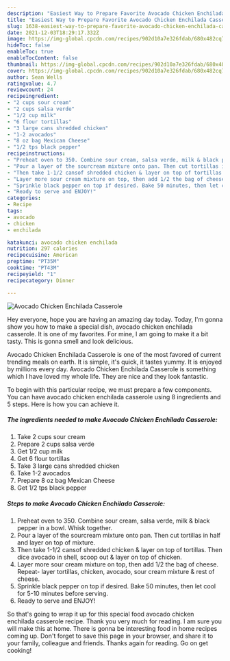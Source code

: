 ```yaml
---
description: "Easiest Way to Prepare Favorite Avocado Chicken Enchilada Casserole"
title: "Easiest Way to Prepare Favorite Avocado Chicken Enchilada Casserole"
slug: 1638-easiest-way-to-prepare-favorite-avocado-chicken-enchilada-casserole
date: 2021-12-03T18:29:17.332Z
image: https://img-global.cpcdn.com/recipes/902d10a7e326fdab/680x482cq70/avocado-chicken-enchilada-casserole-recipe-main-photo.jpg
hideToc: false
enableToc: true
enableTocContent: false
thumbnail: https://img-global.cpcdn.com/recipes/902d10a7e326fdab/680x482cq70/avocado-chicken-enchilada-casserole-recipe-main-photo.jpg
cover: https://img-global.cpcdn.com/recipes/902d10a7e326fdab/680x482cq70/avocado-chicken-enchilada-casserole-recipe-main-photo.jpg
author: Sean Wells
ratingvalue: 4.7
reviewcount: 24
recipeingredient:
- "2 cups sour cream"
- "2 cups salsa verde"
- "1/2 cup milk"
- "6 flour tortillas"
- "3 large cans shredded chicken"
- "1-2 avocados"
- "8 oz bag Mexican Cheese"
- "1/2 tps black pepper"
recipeinstructions:
- "Preheat oven to 350. Combine sour cream, salsa verde, milk & black pepper in a bowl. Whisk together."
- "Pour a layer of the sourcream mixture onto pan. Then cut tortillas in half and layer on top of mixture."
- "Then take 1-1/2 cansof shredded chicken & layer on top of tortillas. Then dice avocado in shell, scoop out & layer on top of chicken."
- "Layer more sour cream mixture on top, then add 1/2 the bag of cheese. Repeat- layer tortillas, chicken, avocado, sour cream mixture & rest of cheese."
- "Sprinkle black pepper on top if desired. Bake 50 minutes, then let cool for 5-10 minutes before serving."
- "Ready to serve and ENJOY!"
categories:
- Recipe
tags:
- avocado
- chicken
- enchilada

katakunci: avocado chicken enchilada 
nutrition: 297 calories
recipecuisine: American
preptime: "PT35M"
cooktime: "PT43M"
recipeyield: "1"
recipecategory: Dinner

---
```



![Avocado Chicken Enchilada Casserole](https://img-global.cpcdn.com/recipes/902d10a7e326fdab/680x482cq70/avocado-chicken-enchilada-casserole-recipe-main-photo.jpg)

Hey everyone, hope you are having an amazing day today. Today, I'm gonna show you how to make a special dish, avocado chicken enchilada casserole. It is one of my favorites. For mine, I am going to make it a bit tasty. This is gonna smell and look delicious.

Avocado Chicken Enchilada Casserole is one of the most favored of current trending meals on earth. It is simple, it's quick, it tastes yummy. It is enjoyed by millions every day. Avocado Chicken Enchilada Casserole is something which I have loved my whole life. They are nice and they look fantastic.




To begin with this particular recipe, we must prepare a few components. You can have avocado chicken enchilada casserole using 8 ingredients and 5 steps. Here is how you can achieve it.

<!--inarticleads1-->

##### The ingredients needed to make Avocado Chicken Enchilada Casserole:

1. Take 2 cups sour cream
1. Prepare 2 cups salsa verde
1. Get 1/2 cup milk
1. Get 6 flour tortillas
1. Take 3 large cans shredded chicken
1. Take 1-2 avocados
1. Prepare 8 oz bag Mexican Cheese
1. Get 1/2 tps black pepper




<!--inarticleads2-->

##### Steps to make Avocado Chicken Enchilada Casserole:

1. Preheat oven to 350. Combine sour cream, salsa verde, milk & black pepper in a bowl. Whisk together.
1. Pour a layer of the sourcream mixture onto pan. Then cut tortillas in half and layer on top of mixture.
1. Then take 1-1/2 cansof shredded chicken & layer on top of tortillas. Then dice avocado in shell, scoop out & layer on top of chicken.
1. Layer more sour cream mixture on top, then add 1/2 the bag of cheese. Repeat- layer tortillas, chicken, avocado, sour cream mixture & rest of cheese.
1. Sprinkle black pepper on top if desired. Bake 50 minutes, then let cool for 5-10 minutes before serving.
1. Ready to serve and ENJOY!



So that's going to wrap it up for this special food avocado chicken enchilada casserole recipe. Thank you very much for reading. I am sure you will make this at home. There is gonna be interesting food in home recipes coming up. Don't forget to save this page in your browser, and share it to your family, colleague and friends. Thanks again for reading. Go on get cooking!

